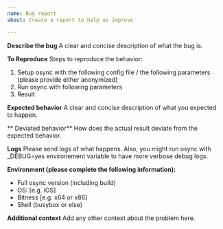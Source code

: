 ```yaml
---
name: Bug report
about: Create a report to help us improve

---
```


**Describe the bug**
A clear and concise description of what the bug is.

**To Reproduce**
Steps to reproduce the behavior:
1. Setup osync with the following config file / the following parameters (please provide either anonymized)
2. Run osync with following parameters
3. Result

**Expected behavior**
A clear and concise description of what you expected to happen.

** Deviated behavior**
How does the actual result deviate from the expected behavior.

**Logs**
Please send logs of what happens.
Also, you might run osync with _DEBUG=yes environement variable to have more verbose debug logs.

**Environment (please complete the following information):**
 - Full osync version (including build)
 - OS: [e.g. iOS]
 - Bitness [e.g. x64 or x86]
 - Shell (busybox or else)

**Additional context**
Add any other context about the problem here.
